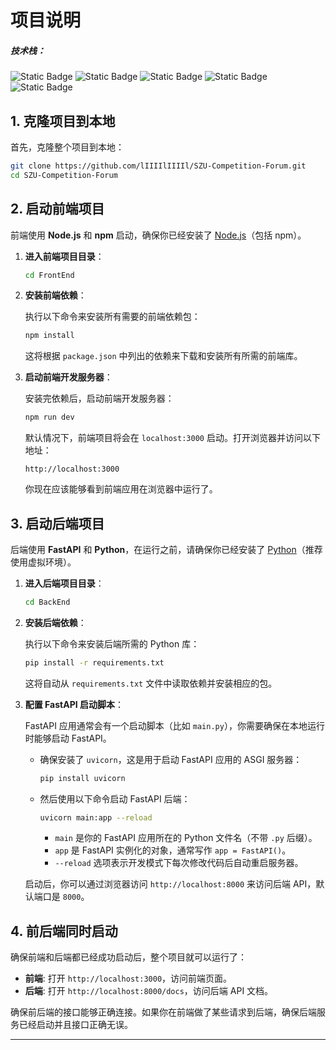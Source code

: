 # 项目说明

##### 技术栈：

![Static Badge](https://img.shields.io/badge/NextJS-blue?style=social&logo=nextdotjs&logoColor=%23000000)  ![Static Badge](https://img.shields.io/badge/FastAPI-blue?style=social&logo=fastapi&logoColor=%23009688)  ![Static Badge](https://img.shields.io/badge/TypeScript-blue?style=social&logo=typescript&logoColor=%233178C6)  ![Static Badge](https://img.shields.io/badge/SQLite-blue?style=social&logo=sqlite&logoColor=%23003B57)  ![Static Badge](https://img.shields.io/badge/Steam-blue?style=social&logo=steam&logoColor=%23000000)

## 1. 克隆项目到本地

首先，克隆整个项目到本地：

```bash
git clone https://github.com/lIIIIlIIIIl/SZU-Competition-Forum.git
cd SZU-Competition-Forum
```

## 2. 启动前端项目

前端使用 **Node.js** 和 **npm** 启动，确保你已经安装了 [Node.js](https://nodejs.org/)（包括 npm）。

1. **进入前端项目目录**：
   
   ```bash
   cd FrontEnd
   ```
2. **安装前端依赖**：
   
   执行以下命令来安装所有需要的前端依赖包：
   
   ```bash
   npm install
   ```
   
   这将根据 `package.json` 中列出的依赖来下载和安装所有所需的前端库。
3. **启动前端开发服务器**：
   
   安装完依赖后，启动前端开发服务器：
   
   ```bash
   npm run dev
   ```
   
   默认情况下，前端项目将会在 `localhost:3000` 启动。打开浏览器并访问以下地址：
   
   ```text
   http://localhost:3000
   ```
   
   你现在应该能够看到前端应用在浏览器中运行了。

## 3. 启动后端项目

后端使用 **FastAPI** 和 **Python**，在运行之前，请确保你已经安装了 [Python](https://www.python.org/)（推荐使用虚拟环境）。

1. **进入后端项目目录**：
   
   ```bash
   cd BackEnd
   ```
2. **安装后端依赖**：
   
   执行以下命令来安装后端所需的 Python 库：
   
   ```bash
   pip install -r requirements.txt
   ```
   
   这将自动从 `requirements.txt` 文件中读取依赖并安装相应的包。
3. **配置 FastAPI 启动脚本**：
   
   FastAPI 应用通常会有一个启动脚本（比如 `main.py`），你需要确保在本地运行时能够启动 FastAPI。
   
   - 确保安装了 `uvicorn`，这是用于启动 FastAPI 应用的 ASGI 服务器：
     
     ```bash
     pip install uvicorn
     ```
   - 然后使用以下命令启动 FastAPI 后端：
     
     ```bash
     uvicorn main:app --reload
     ```
     
     - `main` 是你的 FastAPI 应用所在的 Python 文件名（不带 `.py` 后缀）。
     - `app` 是 FastAPI 实例化的对象，通常写作 `app = FastAPI()`。
     - `--reload` 选项表示开发模式下每次修改代码后自动重启服务器。
   
   启动后，你可以通过浏览器访问 `http://localhost:8000` 来访问后端 API，默认端口是 `8000`。

## 4. 前后端同时启动

确保前端和后端都已经成功启动后，整个项目就可以运行了：

- **前端**: 打开 `http://localhost:3000`，访问前端页面。
- **后端**: 打开 `http://localhost:8000/docs`，访问后端 API 文档。

确保前后端的接口能够正确连接。如果你在前端做了某些请求到后端，确保后端服务已经启动并且接口正确无误。

---